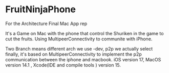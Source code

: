 # FruitNinjaPhone
For the Architecture Final Mac App rep

It's a Game on Mac with the phone that control the Shuriken in the game to cut the fruits.
Using MultipeerConnectivity to communite with iPhone.

Two Branch means different arch we use 
-dev, p2p we actually select finally, it's based on MultipeerConnectivity to implement the p2p communication between the iphone and macbook.
  iOS version 17, MacOS version 14.1 ,  Xcode(IDE and compile tools ) version 15.
